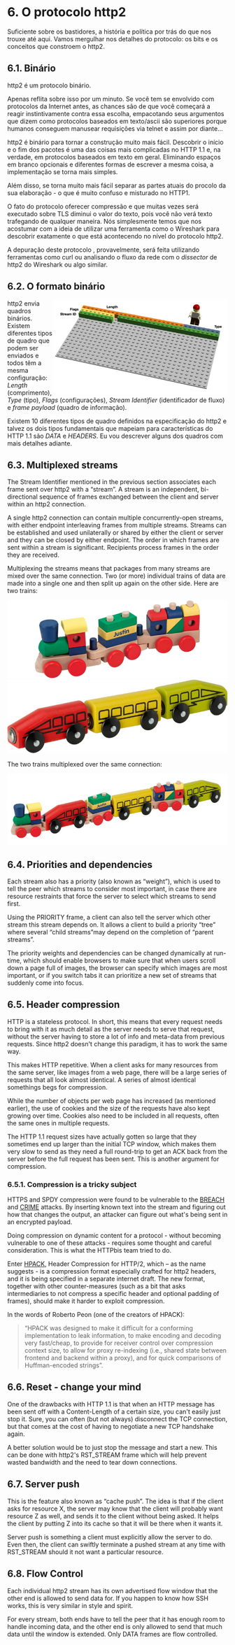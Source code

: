 # 6. O protocolo http2

Suficiente sobre os bastidores, a história e política por trás do que nos trouxe até aqui. Vamos mergulhar nos detalhes do protocolo: os bits e os conceitos que constroem o http2.

## 6.1. Binário

http2 é um protocolo binário.

Apenas reflita sobre isso por um minuto. Se você tem se envolvido com protocolos da Internet antes, as chances são de que você começará a reagir instintivamente contra essa escolha, empacotando seus argumentos que dizem como protocolos baseados em texto/ascii são superiores porque humanos conseguem manusear requisições via telnet e assim por diante...

http2 é binário para tornar a construção muito mais fácil. Descobrir o início e o fim dos pacotes é uma das coisas mais complicadas no HTTP 1.1 e, na verdade, em protocolos baseados em texto em geral. Eliminando espaços em branco opcionais e diferentes formas de escrever a mesma coisa, a implementação se torna mais simples.

Além disso, se torna muito mais fácil separar as partes atuais do procolo da sua elaboração - o que é muito confuso e misturado no HTTP1.

O fato do protocolo oferecer compressão e que muitas vezes será executado sobre TLS diminui o valor do texto, pois você não verá texto trafegando de qualquer maneira. Nós simplesmente temos que nos acostumar com a ideia de utilizar uma ferramenta como o Wireshark para descobrir exatamente o que está acontecendo no nível do protocolo http2.

A depuração deste protocolo , provavelmente, será feita utilizando ferramentas como curl ou analisando o fluxo da rede com o _dissector_ de http2 do Wireshark ou algo similar.

## 6.2. O formato binário

<img style="float: right;" src="https://raw.githubusercontent.com/bagder/http2-explained/master/images/frame-layout.png" />

http2 envia quadros binários. Existem diferentes tipos de quadro que podem ser enviados e todos têm a mesma configuração: _Length_ (comprimento), _Type_ (tipo), _Flags_ (configurações), _Stream Identifier_ (identificador de fluxo) e _frame payload_ (quadro de informação).

Existem 10 diferentes tipos de quadro definidos na especificação do http2 e talvez os dois tipos fundamentais que mapeiam para características do HTTP 1.1 são _DATA_ e _HEADERS_. Eu vou descrever alguns dos quadros com mais detalhes adiante.

## 6.3. Multiplexed streams

The Stream Identifier mentioned in the previous section associates each frame sent over http2 with a “stream”. A stream is an independent, bi-directional sequence of frames exchanged between the client and server within an http2 connection.

A single http2 connection can contain multiple concurrently-open streams, with either endpoint interleaving frames from multiple streams. Streams can be established and used unilaterally or shared by either the client or server and they can be closed by either endpoint. The order in which frames are sent within a stream is significant. Recipients process frames in the order they are received.

Multiplexing the streams means that packages from many streams are mixed over the same connection. Two (or more) individual trains of data are made into a single one and then split up again on the other side. Here are two trains:

![one train](https://raw.githubusercontent.com/bagder/http2-explained/master/images/train-justin.jpg)
![another train](https://raw.githubusercontent.com/bagder/http2-explained/master/images/train-ikea.jpg)

The two trains multiplexed over the same connection:

![multiplexed train](https://raw.githubusercontent.com/bagder/http2-explained/master/images/train-multiplexed.jpg)

## 6.4. Priorities and dependencies

Each stream also has a priority (also known as “weight”), which is used to tell the peer which streams to consider most important, in case there are resource restraints that force the server to select which streams to send first.

Using the PRIORITY frame, a client can also tell the server which other stream this stream depends on. It allows a client to build a priority “tree” where several “child streams”may depend on the completion of “parent streams”.

The priority weights and dependencies can be changed dynamically at run-time, which should enable browsers to make sure that when users scroll down a page full of images, the browser can specify which images are most important, or if you switch tabs it can prioritize a new set of streams that suddenly come into focus.

## 6.5. Header compression

HTTP is a stateless protocol. In short, this means that every request needs to bring with it as much detail as the server needs to serve that request, without the server having to store a lot of info and meta-data from previous requests. Since http2 doesn't change this paradigm, it has to work the same way.

This makes HTTP repetitive. When a client asks for many resources from the same server, like images from a web page, there will be a large series of requests that all look almost identical. A series of almost identical somethings begs for compression.

While the number of objects per web page has increased (as mentioned earlier), the use of cookies and the size of the requests have also kept growing over time. Cookies also need to be included in all requests, often the same ones in multiple requests.

The HTTP 1.1 request sizes have actually gotten so large that they sometimes end up larger than the initial TCP window, which makes them very slow to send as they need a full round-trip to get an ACK back from the server before the full request has been sent. This is another argument for compression.

### 6.5.1. Compression is a tricky subject

HTTPS and SPDY compression were found to be vulnerable to the [BREACH](http://en.wikipedia.org/wiki/BREACH_%28security_exploit%29) and [CRIME](http://en.wikipedia.org/wiki/CRIME) attacks. By inserting known text into the stream and figuring out how that changes the output, an attacker can figure out what's being sent in an encrypted payload.

Doing compression on dynamic content for a protocol - without becoming vulnerable to one of these attacks - requires some thought and careful consideration. This is what the HTTPbis team tried to do.

Enter [HPACK](http://www.rfc-editor.org/rfc/rfc7541.txt), Header Compression for HTTP/2, which – as the name suggests - is a compression format especially crafted for http2 headers, and it is being specified in a separate internet draft. The new format, together with other counter-measures (such as a bit that asks intermediaries to not compress a specific header and optional padding of frames), should make it harder to exploit compression.

In the words of Roberto Peon (one of the creators of HPACK):

> “HPACK was designed to make it difficult for a conforming implementation to
> leak information, to make encoding and decoding very fast/cheap, to provide
> for receiver control over compression context size, to allow for proxy
> re-indexing (i.e., shared state between frontend and backend within a proxy),
> and for quick comparisons of Huffman-encoded strings”.

## 6.6. Reset - change your mind

One of the drawbacks with HTTP 1.1 is that when an HTTP message has been sent
off with a Content-Length of a certain size, you can't easily just stop
it. Sure, you can often (but not always) disconnect the TCP connection, but that
comes at the cost of having to negotiate a new TCP handshake again.

A better solution would be to just stop the message and start a new. This can be done with http2's RST_STREAM frame which will help prevent wasted bandwidth and the need to tear down connections.

## 6.7. Server push

This is the feature also known as “cache push”. The idea is that if the client asks for resource X, the server may know that the client will probably want resource Z as well, and sends it to the client without being asked. It helps the client by putting Z into its cache so that it will be there when it wants it.

Server push is something a client must explicitly allow the server to do. Even then, the client can swiftly terminate a pushed stream at any time with RST_STREAM should it not want a particular resource.

## 6.8. Flow Control

Each individual http2 stream has its own advertised flow window that the other end is allowed to send data for. If you happen to know how SSH works, this is very similar in style and spirit.

For every stream, both ends have to tell the peer that it has enough room to handle incoming data, and the other end is only allowed to send that much data until the window is extended. Only DATA frames are flow controlled.
